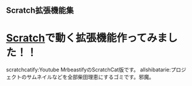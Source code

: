 ## Scratch拡張機能集
# [Scratch](https://scratch.mit.edu)で動く拡張機能作ってみました！！
scratchcatify:Youtube MrbeastifyのScratchCat版です。
allshibatarie:プロジェクトのサムネイルなどを全部柴田理恵にするゴミです。邪魔。

